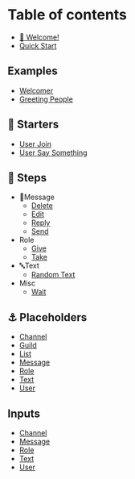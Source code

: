 # Table of contents

* [👋 Welcome!](README.md)
* [Quick Start](quick-start.md)

## Examples
* [ Welcomer](examples/memberJoin.md)
* [ Greeting People](examples/userText.md)
## 🚀 Starters
* [User Join](starters/memberJoin.md)
* [User Say Something](starters/userText.md)
## 🔂 Steps
* 💬Message
    * [Delete](steps/deletemessage.md)
    * [Edit](steps/editmessage.md)
    * [Reply](steps/replymessage.md)
    * [Send](steps/sendmessage.md)
* Role
    * [Give](steps/giverole.md)
    * [Take](steps/takerole.md)
* 🔤Text
    * [Random Text](steps/randomtext.md)
* Misc
    * [Wait](steps/wait.md)
## ⚓ Placeholders
* [Channel](placeholders/channel.md)
* [Guild](placeholders/guild.md)
* [List](placeholders/list.md)
* [Message](placeholders/message.md)
* [Role](placeholders/role.md)
* [Text](placeholders/text.md)
* [User](placeholders/user.md)
## Inputs
* [ Channel](inputs/channel.md)
* [ Message](inputs/message.md)
* [ Role](inputs/role.md)
* [ Text](inputs/text.md)
* [ User](inputs/user.md)